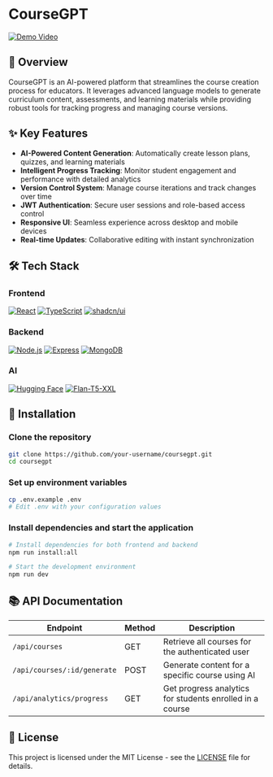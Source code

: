 # CourseGPT

[![Demo Video](https://img.shields.io/badge/Demo-Video-red)](https://drive.google.com/file/d/1cTQFw2RQcT3s_NtSfggxdYdtqyJOhYGf/view?usp=sharing) 

## 🚀 Overview

CourseGPT is an AI-powered platform that streamlines the course creation process for educators. It leverages advanced language models to generate curriculum content, assessments, and learning materials while providing robust tools for tracking progress and managing course versions.

## ✨ Key Features

- **AI-Powered Content Generation**: Automatically create lesson plans, quizzes, and learning materials
- **Intelligent Progress Tracking**: Monitor student engagement and performance with detailed analytics
- **Version Control System**: Manage course iterations and track changes over time
- **JWT Authentication**: Secure user sessions and role-based access control
- **Responsive UI**: Seamless experience across desktop and mobile devices
- **Real-time Updates**: Collaborative editing with instant synchronization

## 🛠️ Tech Stack

### Frontend
[![React](https://img.shields.io/badge/React-61DAFB?style=flat&logo=react&logoColor=black)](https://reactjs.org/)
[![TypeScript](https://img.shields.io/badge/TypeScript-3178C6?style=flat&logo=typescript&logoColor=white)](https://www.typescriptlang.org/)
[![shadcn/ui](https://img.shields.io/badge/shadcn/ui-000000?style=flat&logo=shadcnui&logoColor=white)](https://ui.shadcn.com/)

### Backend
[![Node.js](https://img.shields.io/badge/Node.js-339933?style=flat&logo=node.js&logoColor=white)](https://nodejs.org/)
[![Express](https://img.shields.io/badge/Express-000000?style=flat&logo=express&logoColor=white)](https://expressjs.com/)
[![MongoDB](https://img.shields.io/badge/MongoDB-47A248?style=flat&logo=mongodb&logoColor=white)](https://www.mongodb.com/)

### AI
[![Hugging Face](https://img.shields.io/badge/Hugging_Face-FFD21E?style=flat&logo=huggingface&logoColor=black)](https://huggingface.co/)
[![Flan-T5-XXL](https://img.shields.io/badge/Flan--T5--XXL-EF4A58?style=flat&logo=google&logoColor=white)](https://huggingface.co/google/flan-t5-xxl)

## 🔧 Installation

### Clone the repository

```bash
git clone https://github.com/your-username/coursegpt.git
cd coursegpt
```

### Set up environment variables

```bash
cp .env.example .env
# Edit .env with your configuration values
```

### Install dependencies and start the application

```bash
# Install dependencies for both frontend and backend
npm run install:all

# Start the development environment
npm run dev
```

## 📚 API Documentation

| Endpoint | Method | Description |
|----------|--------|-------------|
| `/api/courses` | GET | Retrieve all courses for the authenticated user |
| `/api/courses/:id/generate` | POST | Generate content for a specific course using AI |
| `/api/analytics/progress` | GET | Get progress analytics for students enrolled in a course |

## 📄 License

This project is licensed under the MIT License - see the [LICENSE](LICENSE) file for details.
